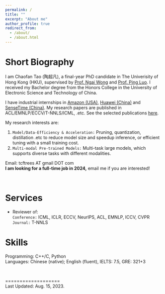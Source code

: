 ```yaml
---
permalink: /
title: ""
excerpt: "About me"
author_profile: true
redirect_from:
  - /about/
  - /about.html
---
```


<!-- <img src="../images/cftao.jpg" width="300" height="200"/> -->

# Short Biography

I am Chaofan Tao (陶超凡), a final-year PhD candidate in The Univerisity of Hong Kong (HKU), supervised by [Prof. Ngai Wong](https://www.eee.hku.hk/~nwong/) and [Prof. Ping Luo](http://luoping.me/). I received my Bachelor degree from the Honors College in the University of Electronic Science and Technology of China.

I have industrial internships in <u>Amazon (USA)</u>, <u>Huawei (China)</u> and <u>SenseTime (China)</u>. My research papers are published in ACL/EMNLP/ECCV/T-NNLS/ICML, .etc. See the selected publications [here](https://chaofantao.top/publications/).

My research interests are: <br>

1. `Model/Data-Efficiency & Acceleration:` Pruning, quantization, distillation .etc to reduce model size and speedup inference, or efficient tuning with a small training cost. <br>
2. `Multi-modal Pre-trained Models:` Multi-task large models, which supports diverse tasks with different modalities.<br>

Email: tcftrees AT gmail DOT com <br>
**I am looking for a full-time job in 2024,** email me if you are interested!

<!-- &nbsp;&nbsp;&nbsp;&nbsp; -->
<!--  -->
<!-- [Univerisity of Hong Kong (HKU)](https://www.hku.hk/), supervised by [Prof. Ngai Wong](https://www.eee.hku.hk/~nwong/) and [Prof. Ping Luo](http://luoping.me/).
I received my B.S. in the [Yingcai Honors College](http://www.yingcai.uestc.edu.cn/),  -->

<br>

# Services

- Reviewer of: <br>
  `Conference:` ICML, ICLR, ECCV, NeurIPS, ACL, EMNLP, ICCV, CVPR <br>
  `Journal:` T-NNLS
  <br>

<!-- # Services
  Teaching Assistant on ENGG1330 Computer programming I
<br>  -->

# Skills

Programming: C++/C, Python <br>
Languages: Chinese (native); English (fluent), IELTS: 7.5, GRE: 321+3 <br>

<br>

<!-- # Hobbies
- Basketball [Dunk when in youth]()
- Photographing
- Hiking -->

===================  
Last Updated: Aug. 15, 2023.

<br>
<br>
<br>
